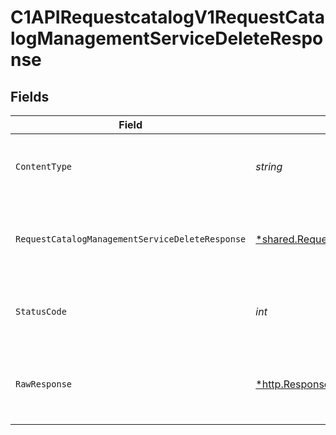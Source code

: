 # C1APIRequestcatalogV1RequestCatalogManagementServiceDeleteResponse


## Fields

| Field                                                                                                                         | Type                                                                                                                          | Required                                                                                                                      | Description                                                                                                                   |
| ----------------------------------------------------------------------------------------------------------------------------- | ----------------------------------------------------------------------------------------------------------------------------- | ----------------------------------------------------------------------------------------------------------------------------- | ----------------------------------------------------------------------------------------------------------------------------- |
| `ContentType`                                                                                                                 | *string*                                                                                                                      | :heavy_check_mark:                                                                                                            | HTTP response content type for this operation                                                                                 |
| `RequestCatalogManagementServiceDeleteResponse`                                                                               | [*shared.RequestCatalogManagementServiceDeleteResponse](../../models/shared/requestcatalogmanagementservicedeleteresponse.md) | :heavy_minus_sign:                                                                                                            | Empty response with a status code indicating success.                                                                         |
| `StatusCode`                                                                                                                  | *int*                                                                                                                         | :heavy_check_mark:                                                                                                            | HTTP response status code for this operation                                                                                  |
| `RawResponse`                                                                                                                 | [*http.Response](https://pkg.go.dev/net/http#Response)                                                                        | :heavy_minus_sign:                                                                                                            | Raw HTTP response; suitable for custom response parsing                                                                       |